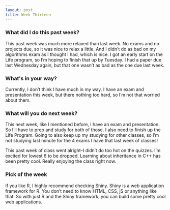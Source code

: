 ```yaml
---
layout: post
title: Week Thirteen
---
```

### What did I do this past week?
This past week was much more relaxed than last week. No exams and no projects due, so it was nice to relax a little. And I didn’t do as bad on my algorithms exam as I thought I had, which is nice. I got an early start on the Life program, so I’m hoping to finish that up by Tuesday. I had a paper due last Wednesday again, but that one wasn’t as bad as the one due last week. 

### What's in your way?
Currently, I don’t think I have much in my way. I have an exam and presentation this week, but there nothing too hard, so I’m not that worried about them. 

### What will you do next week?
This next week, like I mentioned before, I have an exam and presentation. So I’ll have to prep and study for both of those. I also need to finish up the Life Program. Going to also keep up my studying for other classes, so I’m not studying last minute for the 4 exams I have that last week of classes!

This past week of class went alright–I didn’t do too hot on the quizzes. I’m excited for lowest 6 to be dropped. Learning about inheritance in C++ has been pretty cool. Really enjoying the class right now. 


### Pick of the week
If you like R, I highly recommend checking Shiny. Shiny is a web application framework for R. You don’t need to know HTML, CSS, jS or anything like that. So with just R and the Shiny framework, you can build some pretty cool web applications.


